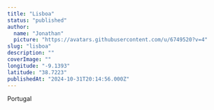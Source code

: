 ```yaml
---
title: "Lisboa"
status: "published"
author:
  name: "Jonathan"
  picture: "https://avatars.githubusercontent.com/u/6749520?v=4"
slug: "lisboa"
description: ""
coverImage: ""
longitude: "-9.1393"
latitude: "38.7223"
publishedAt: "2024-10-31T20:14:56.000Z"
---
```


Portugal
